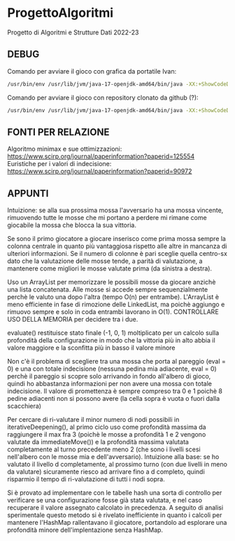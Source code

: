 # ProgettoAlgoritmi
Progetto di Algoritmi e Strutture Dati 2022-23

## DEBUG
Comando per avviare il gioco con grafica da portatile Ivan:
```bash
/usr/bin/env /usr/lib/jvm/java-17-openjdk-amd64/bin/java -XX:+ShowCodeDetailsInExceptionMessages -cp /home/ivan/.config/Code/User/workspaceStorage/8e146f0cc4710eb650eb9badd0eb4402/redhat.java/jdt_ws/Unibo_c8ba3648/bin connectx.CXGame 6 7 4 connectx.PojamDesi.PojamDesi connectx.L1.L1
```

Comando per avviare il gioco con repository clonato da github (?):
```bash
/usr/bin/env /usr/lib/jvm/java-17-openjdk-amd64/bin/java -XX:+ShowCodeDetailsInExceptionMessages -cp /home/ivan/.config/Code/User/workspaceStorage/088a0720f9f09399e5dc8f38ded8db85/redhat.java/jdt_ws/ProgettoAlgoritmi_7a341adf/bin connectx.CXGame 6 7 4 connectx.PojamDesi.PojamDesi connectx.L1.L1
```

## FONTI PER RELAZIONE
Algoritmo minimax e sue ottimizzazioni:  
https://www.scirp.org/journal/paperinformation?paperid=125554  
Euristiche per i valori di indecisione:  
https://www.scirp.org/journal/paperinformation?paperid=90972

## APPUNTI
Intuizione: se alla sua prossima mossa l'avversario ha una mossa vincente, rimuovendo tutte le mosse che mi portano a perdere mi rimane come giocabile la mossa che blocca la sua vittoria.

Se sono il primo giocatore a giocare inserisco come prima mossa sempre la colonna centrale in quanto più vantaggiosa rispetto alle altre in mancanza di ulteriori informazioni. Se il numero di colonne è pari sceglie quella centro-sx dato che la valutazione delle mosse tende, a parità di valutazione, a mantenere come migliori le mosse valutate prima (da sinistra a destra).

Uso un ArrayList per memorizzare le possibili mosse da giocare anzichè una lista concatenata. Alle mosse si accede sempre sequenzialmente perchè le valuto una dopo l'altra (tempo O(n) per entrambe). L'ArrayList è meno efficiente in fase di rimozione delle LinkedList, ma poichè aggiungo e rimuovo sempre e solo in coda entrambi lavorano in O(1). CONTROLLARE USO DELLA MEMORIA per decidere tra i due.

evaluate() restituisce stato finale (-1, 0, 1) moltiplicato per un calcolo sulla profondità della configurazione in modo che la vittoria più in alto abbia il valore maggiore e la sconfitta più in basso il valore minore

Non c'è il problema di scegliere tra una mossa che porta al pareggio (eval = 0) e una con totale indecisione (nessuna pedina mia adiacente, eval = 0) perchè il pareggio si scopre solo arrivando in fondo all'albero di gioco, quindi ho abbastanza informazioni per non avere una mossa con totale indecisione.
Il valore di promettenza è sempre compreso tra 0 e 1 poichè 8 pedine adiacenti non si possono avere (la cella sopra è vuota o fuori dalla scacchiera)

Per cercare di ri-valutare il minor numero di nodi possibili in iterativeDeepening(), al primo ciclo uso come profondità massima da raggiungere il max fra 3 (poichè le mosse a profondità 1 e 2 vengono valutate da immediateMove()) e la profondità massima valutata completamente al turno precedente meno 2 (che sono i livelli scesi nell'albero con le mosse mia e dell'avversario). Intuizione alla base: se ho valutato il livello d completamente, al prossimo turno (con due livelli in meno da valutare) sicuramente riesco ad arrivare fino a d completo, quindi risparmio il tempo di ri-valutazione di tutti i nodi sopra.

Si è provato ad implementare con le tabelle hash una sorta di controllo per verificare se una configurazione fosse già stata valutata, e nel caso recuperare il valore assegnato calcolato in precedenza. A seguito di analisi sperimentale questo metodo si è rivelato inefficiente in quanto i calcoli per mantenere l'HashMap rallentavano il giocatore, portandolo ad esplorare una profondità minore dell'implentazione senza HashMap.

